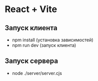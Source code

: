# React + Vite

## Запуск клиента

- npm install (установка зависимостей)
- npm run dev (запуск клиента)

## Запуск сервера

- node ./server/server.cjs
